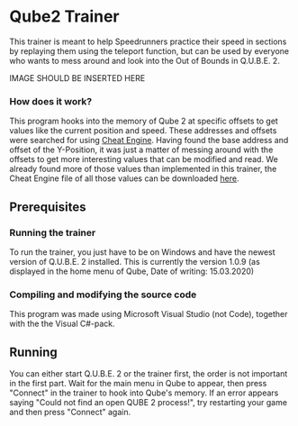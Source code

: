 # Qube2 Trainer

This trainer is meant to help Speedrunners practice their speed in sections by replaying them using the teleport function, but can be used by everyone who wants to mess around and look into the Out of Bounds in Q.U.B.E. 2.

IMAGE SHOULD BE INSERTED HERE

### How does it work?

This program hooks into the memory of Qube 2 at specific offsets to get values like the current position and speed. These addresses and offsets were searched for using [Cheat Engine](cheatengine.org). Having found the base address and offset of the Y-Position, it was just a matter of messing around with the offsets to get more interesting values that can be modified and read. We already found more of those values than implemented in this trainer, the Cheat Engine file of all those values can be downloaded [here](https://cdn.discordapp.com/attachments/425395827893075973/685243872506675264/QUBE-All-Values-109.CT).


## Prerequisites

### Running the trainer

To run the trainer, you just have to be on Windows and have the newest version of Q.U.B.E. 2 installed. This is currently the version 1.0.9 (as displayed in the home menu of Qube, Date of writing: 15.03.2020)

### Compiling and modifying the source code

This program was made using Microsoft Visual Studio (not Code), together with the the Visual C#-pack.


## Running

You can either start Q.U.B.E. 2 or the trainer first, the order is not important in the first part. Wait for the main menu in Qube to appear, then press "Connect" in the trainer to hook into Qube's memory. If an error appears saying "Could not find an open QUBE 2 process!", try restarting your game and then press "Connect" again.
